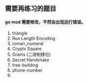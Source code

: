 ## 需要再练习的题目

#### go mod 需要修改，不然会出现运行错误。

1. triangle
2. Run Length Encoding
3. roman_numeral
4. Crypto Square
5. Grains (二进制移位)
6. Secret Handshake 
7. tree-building
8. phone-number
9. 

